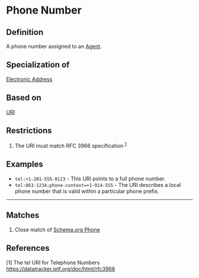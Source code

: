 # Phone Number

## Definition
A phone number assigned to an [Agent](../entities/Organisation_Unit.md). 

## Specialization of
[Electronic Address](../datatypes/Electronic_Address.md)

## Based on
[URI](../datatypes/URI.md)

## Restrictions
1. The URI must match RFC 3966 specification <sup>[1](#fn1)</sup>

## Examples
- `tel:+1-201-555-0123` - This URI points to a full phone number. 
- `tel:863-1234;phone-context=+1-914-555` - The URI describes a local
  phone number that is valid within a particular phone prefix.

---
## Matches
1. Close match of [Schema.org Phone](https://schema.org/telephone)

## References
<a name="fn1">\[1\]</a> The tel URI for Telephone Numbers https://datatracker.ietf.org/doc/html/rfc3966
